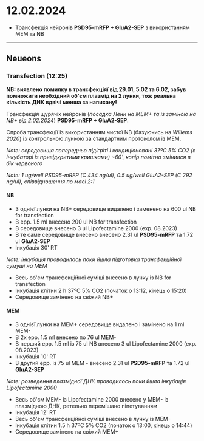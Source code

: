 12.02.2024
=========
- Трансфекція нейронів  __PSD95-mRFP + GluA2-SEP__ з використанням MEM та NB

---


## Neueons
### Transfection (12:25)
__NB: виявлено помилку в трансфекціяї від 29.01, 5.02 та 6.02, забув помножити необхідний об'єм плазмід на 2 лунки, тож реальна кількість ДНК вдвічі менша за написану!__

Трансфекція щурячіх нейронів (_посадка Лени на MEM+  та із заміною на NB+ від 2.02.2024_)  __PSD95-mRFP + GluA2-SEP__.

Cпроба трансфекції із використанням чистої NB (базуючись на _Willems 2020_) із контрольною лункою за стандартним протоколом із MEM.

_Note: середовища попередньо підігріті і кондиціоновані 37ºC 5% CO2 (в інкубаторі із привідкритими кришками) ~60', колір помітно змінився в бік червоного_

_Note: 1 ug/well PSD95-mRFP (C 434 ng/ul),  0.5 ug/well GluA2-SEP (C 292 ng/ul), співвідношення по маcі 2:1_

#### NB
- З однієї лунки на NB+ середовище видалено і заменено на 600 ul NB for transfection
- В epp. 1.5 ml внесено 200 ul NB for transfection
- В середовище внесено 3 ul Lipofectamine 2000 (exp. 08.2023)
- В те саме середовище внесено внесено 2.31 ul  __PSD95-mRFP__ та  1.72 ul __GluA2-SEP__  
- Інкубація 30' RT

_Note: інкубація проводилась поки йшла підготовка трансфекційної сумуші на MEM_

- Весь об'єм трансфекційної суміші внесено в лунку із NB for transfection
- Інкубація клітин 2 h 37ºC 5% CO2 (початок о 13:12, кінець о 15:20)
- Середовище замінено на свіжий NB+ 

#### MEM
- З однієї лунки на MEM+  середовище видалено і замінено на 1 ml MEM-
- В 2x epp. 1.5 ml внесено по 76 ul MEM-
- В перший epp. 1.5 ml із 75 ul NB внесено 3 ul Lipofectamine 2000 (exp. 08.2023)
- Інкубація 10' RT
- В другий epp. із 75 ul MEM - внесено 2.31 ul  __PSD95-mRFP__ та  1.72 ul __GluA2-SEP__

_Note: розведення плазмідної ДНК проводилось поки йшла інкубація Lipofectamine 2000_

- Весь об'єм MEM- із Lipofectamine 2000 внесено у MEM- із плазмідною ДНК, ретельно перемішано піпетуванням
- Інкубація 12' RT
- Весь об'єм трансфекційної суміші внесено в лунку із MEM-
- Інкубація клітин 1.5 h 37ºC 5% CO2 (початок о 13:00, кінець о 14:44)
- Середовище замінено на свіжий MEM+ 
